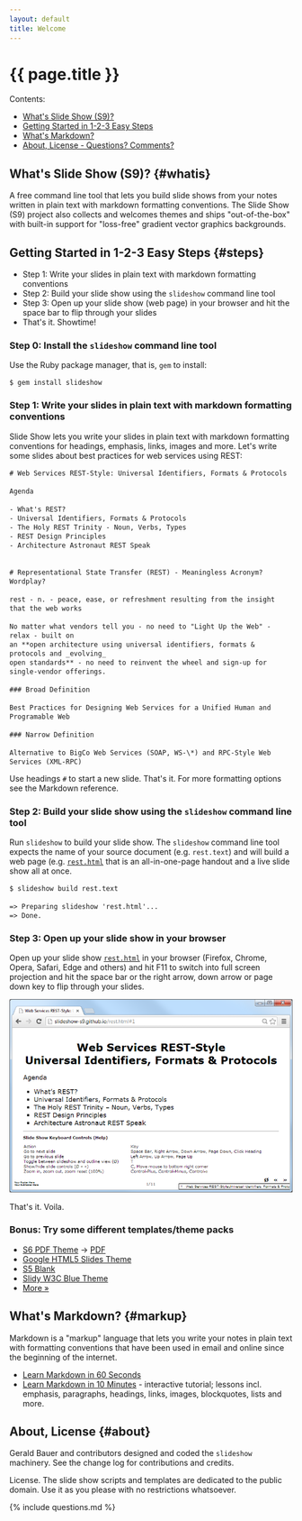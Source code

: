 ```yaml
---
layout: default
title: Welcome
---
```


# {{ page.title }}

<div class="toc" markdown="1">
Contents:

* [What's Slide Show (S9)?](#whatis)
* [Getting Started in 1-2-3 Easy Steps](#steps)
* [What's Markdown?](#markup)
* [About, License - Questions? Comments?](#about)
</div>


## What's Slide Show (S9)?   {#whatis}

A free command line tool that lets you build slide shows
from your notes
written in plain text with markdown formatting conventions.
The Slide Show (S9) project also collects and welcomes themes
and ships "out-of-the-box" with built-in support
for "loss-free" gradient vector graphics backgrounds.


## Getting Started in 1-2-3 Easy Steps   {#steps}

* Step 1: Write your slides in plain text with markdown formatting conventions
* Step 2: Build your slide show using the `slideshow` command line tool
* Step 3: Open up your slide show (web page) in your browser and hit the space bar to flip through your slides
* That's it. Showtime!


### Step 0: Install the `slideshow` command line tool

Use the Ruby package manager, that is, `gem` to install:

```
$ gem install slideshow
```

### Step 1: Write your slides in plain text with markdown formatting conventions

Slide Show lets you write your slides in plain text with markdown formatting
conventions for headings, emphasis, links, images and more.
Let's write some slides about best practices for web services using REST:

```
# Web Services REST-Style: Universal Identifiers, Formats & Protocols

Agenda

- What's REST?
- Universal Identifiers, Formats & Protocols
- The Holy REST Trinity - Noun, Verbs, Types
- REST Design Principles 
- Architecture Astronaut REST Speak


# Representational State Transfer (REST) - Meaningless Acronym? Wordplay?

rest - n. - peace, ease, or refreshment resulting from the insight that the web works

No matter what vendors tell you - no need to "Light Up the Web" - relax - built on
an **open architecture using universal identifiers, formats & protocols and _evolving_
open standards** - no need to reinvent the wheel and sign-up for single-vendor offerings.

### Broad Definition

Best Practices for Designing Web Services for a Unified Human and Programable Web

### Narrow Definition

Alternative to BigCo Web Services (SOAP, WS-\*) and RPC-Style Web Services (XML-RPC)
```

Use headings `#` to start a new slide. That's it.
For more formatting options see the Markdown reference.


### Step 2: Build your slide show using the `slideshow` command line tool

Run `slideshow` to build your slide show. The `slideshow` command line tool
expects the name of your source document (e.g. `rest.text`)
and will build a web page
(e.g. [`rest.html`](demos/rest.html)
that is an all-in-one-page handout and a live slide show all at once.

```
$ slideshow build rest.text

=> Preparing slideshow 'rest.html'...
=> Done.
```

### Step 3: Open up your slide show in your browser

Open up your slide show [`rest.html`](demos/rest.html)
in your browser (Firefox, Chrome, Opera, Safari, Edge and others) and hit F11 to switch 
into full screen projection and hit the space bar or the right arrow, down arrow
or page down key to flip through your slides.

<a href="demos/rest.html"><img src="i/slideshow.png"></a>

That's it. Voila.

### Bonus: Try some different templates/theme packs

* [S6 PDF Theme](demos/tutorial.pdf.html) -> [PDF](demos/tutorial.pdf)
* [Google HTML5 Slides Theme](demos/packs/g5/tutorial1.html5.html)
* [S5 Blank](demos/packs/s5/tutorial1.html)
* [Slidy W3C Blue Theme](demos/packs/slidy/tutorial1.w3c.html)
* [More »](gallery.html)


## What's Markdown?   {#markup}

Markdown is a "markup" language that lets you write
your notes in plain text with formatting conventions
that have been used in email and online since the beginning of the internet.

* [Learn Markdown in 60 Seconds](http://commonmark.org/help)
* [Learn Markdown in 10 Minutes](http://commonmark.org/help/tutorial) - interactive tutorial; lessons incl. emphasis, paragraphs, headings, links, images, blockquotes, lists and more.



## About, License   {#about}

Gerald Bauer and contributors designed and coded the `slideshow` machinery.
See the change log for contributions and credits.

License. The slide show scripts and templates are dedicated to the public domain.
Use it as you please with no restrictions whatsoever.

{% include questions.md %}

